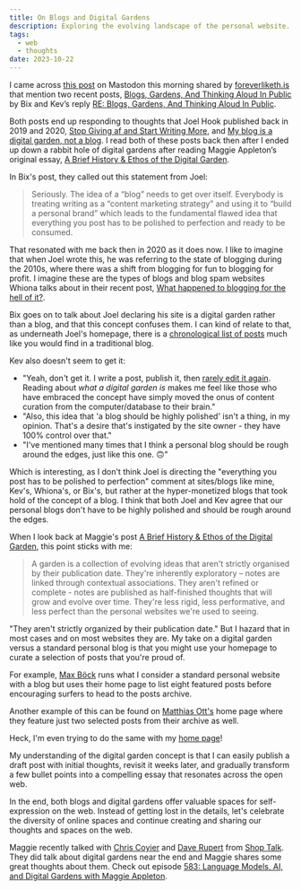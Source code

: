```yaml
---
title: On Blogs and Digital Gardens
description: Exploring the evolving landscape of the personal website. What are contrasts in content curation, the nature of personal blogging, and the concept of digital gardens?
tags:
  - web
  - thoughts
date: 2023-10-22
---
```


I came across [this post](https://social.lol/@alcinnz@floss.social/111274274906200101) on Mastodon this morning shared by [foreverliketh.is](https://foreverliketh.is) that mention two recent posts, [Blogs, Gardens, And Thinking Aloud In Public](https://bix.blog/2023/Oct/20/blogs-gardens-and-thinking-aloud-in-public/) by Bix and Kev’s reply [RE: Blogs, Gardens, And Thinking Aloud In Public](https://kevquirk.com/blogs-gardens-and-thinking-aloud-in-public).

Both posts end up responding to thoughts that Joel Hook published back in 2019 and 2020, [Stop Giving af and Start Writing More](https://joelhooks.com/on-writing-more), and [My blog is a digital garden, not a blog](https://joelhooks.com/digital-garden). I read both of these posts back then after I ended up down a rabbit hole of digital gardens after reading Maggie Appleton’s original essay, [A Brief History & Ethos of the Digital Garden](https://maggieappleton.com/garden-history).

In Bix's post, they called out this statement from Joel:

> Seriously. The idea of a “blog” needs to get over itself. Everybody is treating writing as a “content marketing strategy” and using it to  “build a personal brand” which leads to the fundamental flawed idea that everything you post has to be polished to perfection and ready to be  consumed.

That resonated with me back then in 2020 as it does now. I like to imagine that when Joel wrote this, he was referring to the state of blogging during the 2010s, where there was a shift from blogging for fun to blogging for profit. I imagine these are the types of blogs and blog spam websites Whiona talks about in their recent post, [What happened to blogging for the hell of it?](https://blog.whiona.me/what-happened-to-blogging-for-the-hell-of-it/).

Bix goes on to talk about Joel declaring his site is a digital garden rather than a blog, and that this concept confuses them. I can kind of relate to that, as underneath Joel's homepage, there is a [chronological list of posts](https://joelhooks.com/articles) much like you would find in a traditional blog.

Kev also doesn't seem to get it:

- "Yeah, don't get it. I write a post, publish it, then [rarely edit it again](https://kevquirk.com/thoughts-on-editing-posts). Reading about *what a digital garden is* makes me feel like those who have embraced the concept have simply moved the onus of content curation from the computer/database to their brain."
- "Also, this idea that 'a blog should be highly polished' isn't a thing, in my opinion. That's a desire that's instigated by the site owner - they have 100% control over that."
- "I've mentioned many times that I think a personal blog should be rough around the edges, just like this one. 🙃"

Which is interesting, as I don't think Joel is directing the "everything you post has to be polished to perfection" comment at sites/blogs like mine, Kev's, Whiona's, or Bix's, but rather at the hyper-monetized blogs that took hold of the concept of a blog. I think that both Joel and Kev agree that our personal blogs don't have to be highly polished and should be rough around the edges.

When I look back at Maggie's post [A Brief History & Ethos of the Digital Garden](https://maggieappleton.com/garden-history), this point sticks with me:

> A garden is a collection of evolving ideas that aren't strictly organised by their publication date. They're inherently exploratory –  notes are linked through contextual associations. They aren't refined or complete - notes are published as half-finished thoughts that will grow and evolve over time. They're less rigid, less performative, and less  perfect than the personal websites we're used to seeing.

"They aren't strictly organized by their publication date." But I hazard that in most cases and on most websites they are. My take on a digital garden versus a standard personal blog is that you might use your homepage to curate a selection of posts that you're proud of.

For example, [Max Böck](https://mxb.dev/) runs what I consider a standard personal website with a blog but uses their home page to list eight featured posts before encouraging surfers to head to the posts archive.

Another example of this can be found on [Matthias Ott's](https://matthiasott.com/) home page where they feature just two selected posts from their archive as well.

Heck, I'm even trying to do the same with my [home page](https://flamedfury.com)!

My understanding of the digital garden concept is that I can easily publish a draft post with initial thoughts, revisit it weeks later, and  gradually transform a few bullet points into a compelling essay that  resonates across the open web.

In the end, both blogs and digital gardens offer valuable spaces for self-expression on the web. Instead of getting lost in the details, let's celebrate the diversity of online spaces and continue creating and sharing our thoughts and spaces on the web.

Maggie recently talked with [Chris Coyier](https://chriscoyier.net/) and [Dave Rupert](https://daverupert.com/) from [Shop Talk](https://shoptalkshow.com). They did talk about digital gardens near the end and Maggie shares some great thoughts about them. Check out episode [583: Language Models, AI, and Digital Gardens with Maggie Appleton](https://shoptalkshow.com/583/).